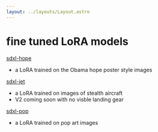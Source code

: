 ```yaml
---
layout: ../layouts/Layout.astro
---
```

<!-- Markdown Preview - https://dillinger.io/ -->

# fine tuned LoRA models



[sdxl-hope](https://replicate.com/hunterkamerman/sdxl-hope)
- a LoRA trained on the Obama hope poster style images

[sdxl-jet](https://replicate.com/hunterkamerman/sdxl-jet)
- a LoRA trained on images of stealth aircraft
-  V2 coming soon with no visble landing gear

[sdxl-pop](https://replicate.com/hunterkamerman/sdxl-pop)
- a LoRA trained on pop art images 

